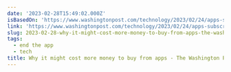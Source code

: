 ```yaml
---
date: '2023-02-28T15:49:02.000Z'
isBasedOn: 'https://www.washingtonpost.com/technology/2023/02/24/apps-subscription-costs/'
link: 'https://www.washingtonpost.com/technology/2023/02/24/apps-subscription-costs/'
slug: 2023-02-28-why-it-might-cost-more-money-to-buy-from-apps-the-washington-post
tags:
  - end the app
  - tech
title: Why it might cost more money to buy from apps - The Washington Post
---
```


